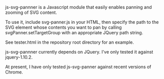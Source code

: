 js-svg-pannner is a Javascript module that easily enables panning and zooming of SVG content.

To use it, include svg-panner.js in your HTML, then specify the path to the SVG <g> element whose contents you want to pan by calling svgPanner.setTargetGroup with an appropriate JQuery path string.

See tester.html in the repository root directory for an example.

js-svg-pannner currently depends on JQuery.  I've only tested it against jquery-1.10.2.

At present, I have only tested js-svg-panner against recent versions of Chrome.
